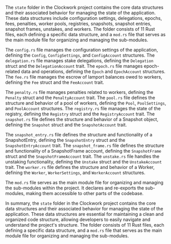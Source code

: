 The `state` folder in the Clockwork project contains the core data structures and their associated behavior for managing the state of the application. These data structures include configuration settings, delegations, epochs, fees, penalties, worker pools, registries, snapshots, snapshot entries, snapshot frames, unstakes, and workers. The folder consists of 11 Rust files, each defining a specific data structure, and a `mod.rs` file that serves as the main module file for organizing and managing the sub-modules.

The `config.rs` file manages the configuration settings of the application, defining the `Config`, `ConfigSettings`, and `ConfigAccount` structures. The `delegation.rs` file manages stake delegations, defining the `Delegation` struct and the `DelegationAccount` trait. The `epoch.rs` file manages epoch-related data and operations, defining the `Epoch` and `EpochAccount` structures. The `fee.rs` file manages the escrow of lamport balances owed to workers, defining the `Fee` struct and the `FeeAccount` trait.

The `penalty.rs` file manages penalties related to workers, defining the `Penalty` struct and the `PenaltyAccount` trait. The `pool.rs` file defines the structure and behavior of a pool of workers, defining the `Pool`, `PoolSettings`, and `PoolAccount` structures. The `registry.rs` file manages the state of the registry, defining the `Registry` struct and the `RegistryAccount` trait. The `snapshot.rs` file defines the structure and behavior of a Snapshot object, defining the `Snapshot` struct and the `SnapshotAccount` trait.

The `snapshot_entry.rs` file defines the structure and functionality of a SnapshotEntry, defining the `SnapshotEntry` struct and the `SnapshotEntryAccount` trait. The `snapshot_frame.rs` file defines the structure and functionality of a SnapshotFrame account, defining the `SnapshotFrame` struct and the `SnapshotFrameAccount` trait. The `unstake.rs` file handles the unstaking functionality, defining the `Unstake` struct and the `UnstakeAccount` trait. The `worker.rs` file defines the structure and behavior of a Worker, defining the `Worker`, `WorkerSettings`, and `WorkerAccount` structures.

The `mod.rs` file serves as the main module file for organizing and managing the sub-modules within the project. It declares and re-exports the sub-modules, making them accessible to other parts of the codebase.

In summary, the `state` folder in the Clockwork project contains the core data structures and their associated behavior for managing the state of the application. These data structures are essential for maintaining a clean and organized code structure, allowing developers to easily navigate and understand the project's structure. The folder consists of 11 Rust files, each defining a specific data structure, and a `mod.rs` file that serves as the main module file for organizing and managing the sub-modules.

    